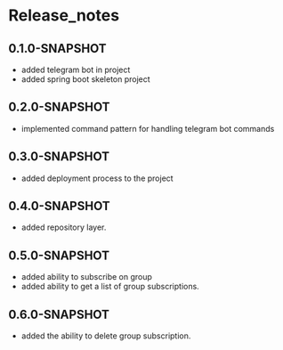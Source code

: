 # Release_notes

##  0.1.0-SNAPSHOT
* added telegram bot in project
* added spring boot skeleton project

##  0.2.0-SNAPSHOT
* implemented command pattern for handling telegram bot commands

## 0.3.0-SNAPSHOT
* added deployment process to the project

## 0.4.0-SNAPSHOT
* added repository layer.

## 0.5.0-SNAPSHOT

*   added ability to subscribe on group
*   added ability to get a list of group subscriptions.

## 0.6.0-SNAPSHOT

*   added the ability to delete group subscription.
